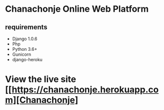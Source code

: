 # Chanachonje Online Web Platform

## requirements
- Django 1.0.6
- Php
- Python 3.6+
- Gunicorn
- django-heroku

# View the live site [[https://chanachonje.herokuapp.com][Chanachonje]
